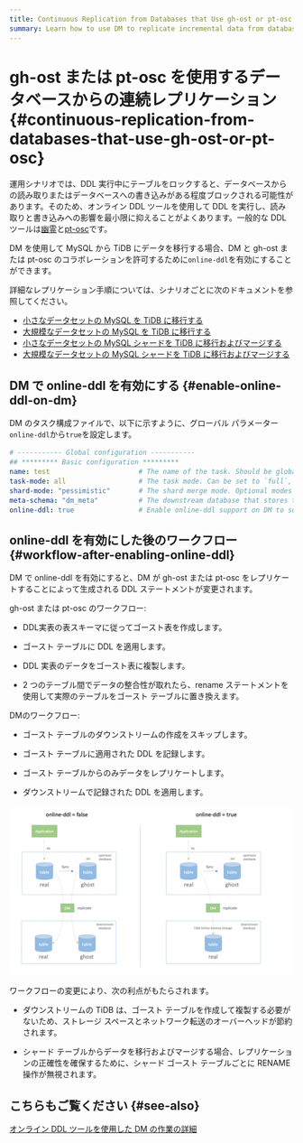 ```yaml
---
title: Continuous Replication from Databases that Use gh-ost or pt-osc
summary: Learn how to use DM to replicate incremental data from databases that use online DDL tools gh-ost or pt-osc
---
```


# gh-ost または pt-osc を使用するデータベースからの連続レプリケーション {#continuous-replication-from-databases-that-use-gh-ost-or-pt-osc}

運用シナリオでは、DDL 実行中にテーブルをロックすると、データベースからの読み取りまたはデータベースへの書き込みがある程度ブロックされる可能性があります。そのため、オンライン DDL ツールを使用して DDL を実行し、読み取りと書き込みへの影響を最小限に抑えることがよくあります。一般的な DDL ツールは[幽霊](https://github.com/github/gh-ost)と[pt-osc](https://www.percona.com/doc/percona-toolkit/3.0/pt-online-schema-change.html)です。

DM を使用して MySQL から TiDB にデータを移行する場合、DM と gh-ost または pt-osc のコラボレーションを許可するために`online-ddl`を有効にすることができます。

詳細なレプリケーション手順については、シナリオごとに次のドキュメントを参照してください。

-   [小さなデータセットの MySQL を TiDB に移行する](/migrate-small-mysql-to-tidb.md)
-   [大規模なデータセットの MySQL を TiDB に移行する](/migrate-large-mysql-to-tidb.md)
-   [小さなデータセットの MySQL シャードを TiDB に移行およびマージする](/migrate-small-mysql-shards-to-tidb.md)
-   [大規模なデータセットの MySQL シャードを TiDB に移行およびマージする](/migrate-large-mysql-shards-to-tidb.md)

## DM で online-ddl を有効にする {#enable-online-ddl-on-dm}

DM のタスク構成ファイルで、以下に示すように、グローバル パラメーター`online-ddl`から`true`を設定します。

```yaml
# ----------- Global configuration -----------
## ********* Basic configuration *********
name: test                      # The name of the task. Should be globally unique.
task-mode: all                  # The task mode. Can be set to `full`, `incremental`, or `all`.
shard-mode: "pessimistic"       # The shard merge mode. Optional modes are `pessimistic` and `optimistic`. The `pessimistic` mode is used by default. After understanding the principles and restrictions of the "optimistic" mode, you can set it to the "optimistic" mode.
meta-schema: "dm_meta"          # The downstream database that stores the `meta` information.
online-ddl: true                # Enable online-ddl support on DM to support automatic processing of "gh-ost" and "pt-osc" for the upstream database.
```

## online-ddl を有効にした後のワークフロー {#workflow-after-enabling-online-ddl}

DM で online-ddl を有効にすると、DM が gh-ost または pt-osc をレプリケートすることによって生成される DDL ステートメントが変更されます。

gh-ost または pt-osc のワークフロー:

-   DDL実表の表スキーマに従ってゴースト表を作成します。

-   ゴースト テーブルに DDL を適用します。

-   DDL 実表のデータをゴースト表に複製します。

-   2 つのテーブル間でデータの整合性が取れたら、rename ステートメントを使用して実際のテーブルをゴースト テーブルに置き換えます。

DMのワークフロー:

-   ゴースト テーブルのダウンストリームの作成をスキップします。

-   ゴースト テーブルに適用された DDL を記録します。

-   ゴースト テーブルからのみデータをレプリケートします。

-   ダウンストリームで記録された DDL を適用します。

![dm-online-ddl](/media/dm/dm-online-ddl.png)

ワークフローの変更により、次の利点がもたらされます。

-   ダウンストリームの TiDB は、ゴースト テーブルを作成して複製する必要がないため、ストレージ スペースとネットワーク転送のオーバーヘッドが節約されます。

-   シャード テーブルからデータを移行およびマージする場合、レプリケーションの正確性を確保するために、シャード ゴースト テーブルごとに RENAME 操作が無視されます。

## こちらもご覧ください {#see-also}

[オンライン DDL ツールを使用した DM の作業の詳細](/dm/feature-online-ddl.md#working-details-for-dm-with-online-ddl-tools)
